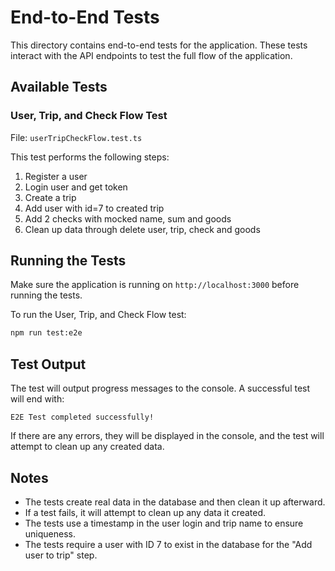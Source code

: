 # End-to-End Tests

This directory contains end-to-end tests for the application. These tests interact with the API endpoints to test the full flow of the application.

## Available Tests

### User, Trip, and Check Flow Test

File: `userTripCheckFlow.test.ts`

This test performs the following steps:
1. Register a user
2. Login user and get token
3. Create a trip
4. Add user with id=7 to created trip
5. Add 2 checks with mocked name, sum and goods
6. Clean up data through delete user, trip, check and goods

## Running the Tests

Make sure the application is running on `http://localhost:3000` before running the tests.

To run the User, Trip, and Check Flow test:

```bash
npm run test:e2e
```

## Test Output

The test will output progress messages to the console. A successful test will end with:

```
E2E Test completed successfully!
```

If there are any errors, they will be displayed in the console, and the test will attempt to clean up any created data.

## Notes

- The tests create real data in the database and then clean it up afterward.
- If a test fails, it will attempt to clean up any data it created.
- The tests use a timestamp in the user login and trip name to ensure uniqueness.
- The tests require a user with ID 7 to exist in the database for the "Add user to trip" step.
